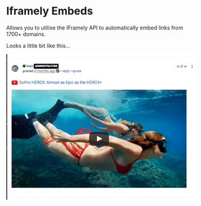 # Iframely Embeds

Allows you to utilise the IFramely API to automatically embed links from 1700+ domains.

Looks a little bit like this...

![Screenshot](./screenshot.png)